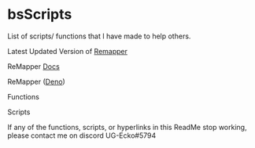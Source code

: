 # bsScripts
List of scripts/ functions that I have made to help others.

Latest Updated Version of [Remapper](https://github.com/Swifter1243/ReMapper/releases)

ReMapper [Docs](https://github.com/Swifter1243/ReMapper/blob/master/DOCS.md)

ReMapper ([Deno](https://deno.land/x/remapper))


Functions 

Scripts

If any of the functions, scripts, or hyperlinks in this ReadMe stop working, please contact me on discord UG-Ecko#5794
